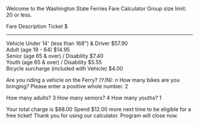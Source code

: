 Welcome to the Washington State Ferries Fare Calculator
Group size limit: 20 or less.

Fare Description                                       Ticket $  
--------------------------------------------------     ----------
Vehicle Under 14' (less than 168") & Driver            $57.90    
Adult (age 19 - 64)                                    $14.95    
Senior (age 65 & over) / Disability                    $7.40     
Youth (age 65 & over) / Disability                     $5.55     
Bicycle surcharge (included with Vehicle)              $4.00
    
Are you riding a vehicle on the Ferry? (Y/N): n
How many bikes are you bringing? Please enter a positive whole number. 2

How many adults? 3
How many seniors? 4
How many youths? 1

Your total charge is $88.00
Spend $12.00 more next time to be eligible for a free ticket!
Thank you for using our calculator. Program will close now.


